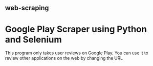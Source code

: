 ## web-scraping
# Google Play Scraper using Python and Selenium
This program only takes user reviews on Google Play. You can use it to review other applications on the web by changing the URL
